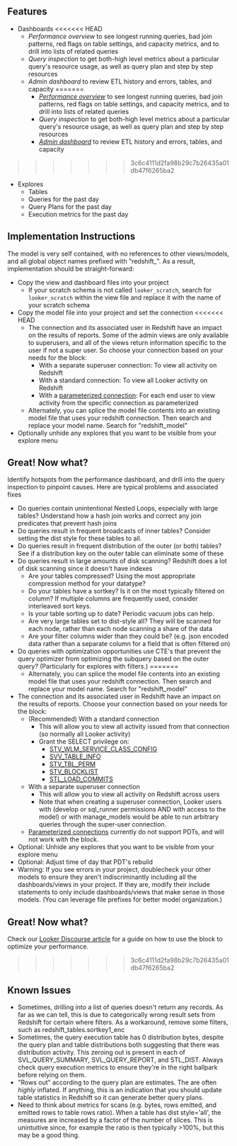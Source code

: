 
## Features ##

- Dashboards
<<<<<<< HEAD
  - *Performance overview* to see longest running queries, bad join patterns, red flags on table settings, and capacity metrics, and to drill into lists of related queries
  - *Query inspection* to get both-high level metrics about a particular query's resource usage, as well as query plan and step by step resources
  - *Admin dashboard* to review ETL history and errors, tables, and capacity
=======
	- [*Performance overview*](https://discourse.looker.com/t/optimizing-redshift-performance-with-lookers-redshift-block/4110) to see longest running queries, bad join patterns, red flags on table settings, and capacity metrics, and to drill into lists of related queries
	- *Query inspection* to get both-high level metrics about a particular query's resource usage, as well as query plan and step by step resources
	- [*Admin dashboard*](https://discourse.looker.com/t/analytic-block-redshift-admin/2079) to review ETL history and errors, tables, and capacity
>>>>>>> 3c6c4111d2fa98b29c7b26435a01db47f6265ba2
- Explores
  - Tables
  - Queries for the past day
  - Query Plans for the past day
  - Execution metrics for the past day

## Implementation Instructions ##

The model is very self contained, with no references to other views/models, and all global object names prefixed with "redshift_". As a result, implementation should be straight-forward:

- Copy the view and dashboard files into your project
	- If your scratch schema is not called `looker_scratch`, search for `looker_scratch` within the view file and replace it with the name of your scratch schema 
- Copy the model file into your project and set the connection
<<<<<<< HEAD
  - The connection and its associated user in Redshift have an impact on the results of reports. Some of the admin views are only available to superusers, and all of the views return information specific to the user if not a super user. So choose your connection based on your needs for the block:
    - With a separate superuser connection: To view all activity on Redshift
    - With a standard connection: To view all Looker activity on Redshift
    - With a [parameterized connection](https://discourse.looker.com/t/parameterizing-connections-with-user-attributes/3986): For each end user to view activity from the specific connection as parameterized
  - Alternately, you can splice the model file contents into an existing model file that uses your redshift connection. Then search and replace your model name. Search for "redshift_model"
- Optionally unhide any explores that you want to be visible from your explore menu

## Great! Now what? ##

Identify hotspots from the performance dashboard, and drill into the query inspection to pinpoint causes. Here are typical problems and associated fixes
- Do queries contain unintentional Nested Loops, especially with large tables? Understand how a hash join works and correct any join predicates that prevent hash joins
- Do queries result in frequent broadcasts of inner tables? Consider setting the dist style for these tables to all.
- Do queries result in frequent distribution of the outer (or both) tables? See if a distribution key on the outer table can eliminate some of these
- Do queries result in large amounts of disk scanning? Redshift does a lot of disk scanning since it doesn't have indexes
  - Are your tables compressed? Using the most appropriate compression method for your datatype?
  - Do your tables have a sortkey? Is it on the most typically filtered on column? If multiple columns are frequently used, consider interleaved sort keys.
  - Is your table sorting up to date? Periodic vacuum jobs can help.
  - Are very large tables set to dist-style all? They will be scanned for each node, rather than each node scanning a share of the data
  - Are your filter columns wider than they could be? (e.g. json encoded data rather than a separate column for a field that is often filtered on)
- Do queries with optimization opportunities use CTE's that prevent the query optimizer from optimizing the subquery based on the outer query? (Particularly for explores with filters.)
=======
	- Alternately, you can splice the model file contents into an existing model file that uses your redshift connection. Then search and replace your model name. Search for "redshift_model"
- The connection and its associated user in Redshift have an impact on the results of reports. Choose your connection based on your needs for the block:
	- (Recommended) With a standard connection
		- This will allow you to view all activity issued from that connection (so normally all Looker activity)
		- Grant the SELECT privilege on:
			- [STV_WLM_SERVICE_CLASS_CONFIG](http://docs.aws.amazon.com/redshift/latest/dg/r_STV_WLM_SERVICE_CLASS_CONFIG.html)
			- [SVV_TABLE_INFO](http://docs.aws.amazon.com/redshift/latest/dg/r_SVV_TABLE_INFO.html)
			- [STV_TBL_PERM](http://docs.aws.amazon.com/redshift/latest/dg/r_STV_TBL_PERM.html)
			- [STV_BLOCKLIST](http://docs.aws.amazon.com/redshift/latest/dg/r_STV_BLOCKLIST.html)
			- [STL_LOAD_COMMITS](http://docs.aws.amazon.com/redshift/latest/dg/r_STL_LOAD_COMMITS.html)
	- With a separate superuser connection
		- This will allow you to view all activity on Redshift across users
		- Note that when creating a superuser connection, Looker users with (develop or sql_runner permissions AND with access to the model) or with manage_models would be able to run arbitrary queries through the super-user connection.
	- [Parameterized connections](https://discourse.looker.com/t/parameterizing-connections-with-user-attributes/3986) currently do not support PDTs, and will not work with the block.
- Optional: Unhide any explores that you want to be visible from your explore menu
- Optional: Adjust time of day that PDT's rebuild
- Warning: If you see errors in your project, doublecheck your other models to ensure they aren't indiscriminantly including all the dashboards/views in your project. If they are, modify their include statements to only include dashboards/views that make sense in those models. (You can leverage file prefixes for better model organization.)

## Great! Now what? ##

Check our [Looker Discourse article](https://discourse.looker.com/t/optimizing-redshift-performance-with-lookers-redshift-block/4110) for a guide on how to use the block to optimize your performance.
>>>>>>> 3c6c4111d2fa98b29c7b26435a01db47f6265ba2

## Known Issues ##

- Sometimes, drilling into a list of queries doesn't return any records. As far as we can tell, this is due to categorically wrong result sets from Redshift for certain where filters. As a workaround, remove some filters, such as redshift_tables.sortkey1_enc
- Sometimes, the query execution table has 0 distribution bytes, despite the query plan and table distributions both suggesting that there was distribution activity. This zeroing out is present in each of SVL_QUERY_SUMMARY, SVL_QUERY_REPORT, and STL_DIST. Always check query execution metrics to ensure they're in the right ballpark before relying on them.
- "Rows out" according to the query plan are estimates. The are often _highly_ inflated. If anything, this is an indication that you should update table statistics in Redshift so it can generate better query plans.
- Need to think about metrics for scans (e.g. bytes, rows emitted, and emitted rows to table rows ratio). When a table has dist style='all', the measures are increased by a factor of the number of slices. This is unintuitive since, for example the ratio is then typically >100%, but this may be a good thing.

[comment]: # (To see the issue with Redshift result sets returning incorrect filtering, check https://metanew.looker.com/sql/dnnpcjxwjjmkth )

#
